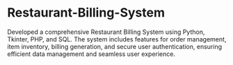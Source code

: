 # Restaurant-Billing-System

 Developed a comprehensive Restaurant Billing System using Python, Tkinter, PHP, and SQL. The system includes
 features for order management, item inventory, billing generation, and secure user authentication, ensuring efficient
 data management and seamless user experience.
